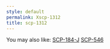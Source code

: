 ```yaml
---
style: default
permalink: Xscp-1312
title: scp-1312
---
```

You may also like:
[SCP-184-J](http://scp-wiki.net/scp-184-j)
[SCP-546](http://scp-wiki.net/scp-546)
